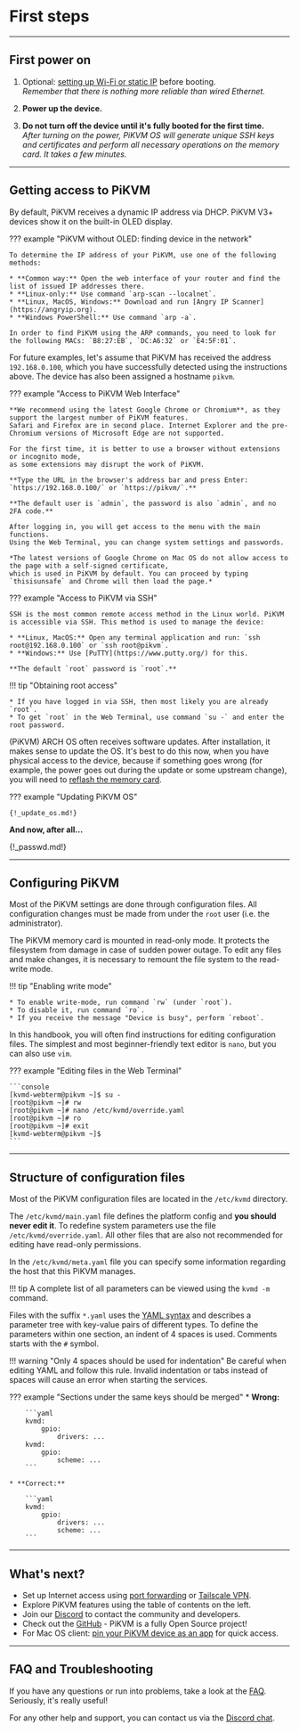 # First steps


-----
## First power on

1. Optional: [setting up Wi-Fi or static IP](on_boot_config.md) before booting.<br>
    *Remember that there is nothing more reliable than wired Ethernet.*

2. **Power up the device.**

3. **Do not turn off the device until it's fully booted for the first time.**<br>
    *After turning on the power, PiKVM OS will generate unique SSH keys and certificates
    and perform all necessary operations on the memory card. It takes a few minutes.*


-----
## Getting access to PiKVM

By default, PiKVM receives a dynamic IP address via DHCP. PiKVM V3+ devices show it on the built-in OLED display.

??? example "PiKVM without OLED: finding device in the network"

    To determine the IP address of your PiKVM, use one of the following methods:

    * **Common way:** Open the web interface of your router and find the list of issued IP addresses there.
    * **Linux-only:** Use command `arp-scan --localnet`.
    * **Linux, MacOS, Windows:** Download and run [Angry IP Scanner](https://angryip.org).
    * **Windows PowerShell:** Use command `arp -a`.
    
    In order to find PiKVM using the ARP commands, you need to look for the following MACs: `B8:27:EB`, `DC:A6:32` or `E4:5F:01`.

For future examples, let's assume that PiKVM has received the address `192.168.0.100`,
which you have successfully detected using the instructions above. The device has also been assigned a hostname `pikvm`.

??? example "Access to PiKVM Web Interface"

    **We recommend using the latest Google Chrome or Chromium**, as they support the largest number of PiKVM features.
    Safari and Firefox are in second place. Internet Explorer and the pre-Chromium versions of Microsoft Edge are not supported.

    For the first time, it is better to use a browser without extensions or incognito mode,
    as some extensions may disrupt the work of PiKVM.

    **Type the URL in the browser's address bar and press Enter: `https://192.168.0.100/` or `https://pikvm/`.**

    **The default user is `admin`, the password is also `admin`, and no 2FA code.**

    After logging in, you will get access to the menu with the main functions.
    Using the Web Terminal, you can change system settings and passwords.

    *The latest versions of Google Chrome on Mac OS do not allow access to the page with a self-signed certificate,
    which is used in PiKVM by default. You can proceed by typing `thisisunsafe` and Chrome will then load the page.*

??? example "Access to PiKVM via SSH"

    SSH is the most common remote access method in the Linux world. PiKVM is accessible via SSH. This method is used to manage the device:

    * **Linux, MacOS:** Open any terminal application and run: `ssh root@192.168.0.100` or `ssh root@pikvm`.
    * **Windows:** Use [PuTTY](https://www.putty.org/) for this.

    **The default `root` password is `root`.**

!!! tip "Obtaining root access"

    * If you have logged in via SSH, then most likely you are already `root`.
    * To get `root` in the Web Terminal, use command `su -` and enter the root password.

(PiKVM) ARCH OS often receives software updates. After installation, it makes sense to update the OS.
It's best to do this now, when you have physical access to the device, because if something goes wrong
(for example, the power goes out during the update or some upstream change), you will need to [reflash the memory card](flashing_os.md).

??? example "Updating PiKVM OS"

    {!_update_os.md!}

**And now, after all...**

{!_passwd.md!}


-----
## Configuring PiKVM

Most of the PiKVM settings are done through configuration files. All configuration changes must be made from under the `root` user (i.e. the administrator).

The PiKVM memory card is mounted in read-only mode. It protects the filesystem from damage in case of sudden power outage. To edit any files and make changes, it is necessary to remount the file system to the read-write mode.

!!! tip "Enabling write mode"

    * To enable write-mode, run command `rw` (under `root`).
    * To disable it, run command `ro`.
    * If you receive the message "Device is busy", perform `reboot`.

In this handbook, you will often find instructions for editing configuration files. The simplest and most beginner-friendly text editor is `nano`, but you can also use `vim`.

??? example "Editing files in the Web Terminal"

    ```console
    [kvmd-webterm@pikvm ~]$ su -
    [root@pikvm ~]# rw
    [root@pikvm ~]# nano /etc/kvmd/override.yaml
    [root@pikvm ~]# ro
    [root@pikvm ~]# exit
    [kvmd-webterm@pikvm ~]$
    ```

-----
## Structure of configuration files

Most of the PiKVM configuration files are located in the `/etc/kvmd` directory.

The `/etc/kvmd/main.yaml` file defines the platform config and **you should never edit it**. To redefine system parameters use the file `/etc/kvmd/override.yaml`. All other files that are also not recommended for editing have read-only permissions.

In the `/etc/kvmd/meta.yaml` file you can specify some information regarding the host that this PiKVM manages.

!!! tip
    A complete list of all parameters can be viewed using the `kvmd -m` command.

Files with the suffix `*.yaml` uses the [YAML syntax](https://docs.ansible.com/ansible/latest/reference_appendices/YAMLSyntax.html)
and describes a parameter tree with key-value pairs of different types.
To define the parameters within one section, an indent of 4 spaces is used.
Comments starts with the `#` symbol.

!!! warning "Only 4 spaces should be used for indentation"
    Be careful when editing YAML and follow this rule.
    Invalid indentation or tabs instead of spaces will cause an error when starting the services.

??? example "Sections under the same keys should be merged"
    * **Wrong:**

        ```yaml
        kvmd:
            gpio:
                drivers: ...
        kvmd:
            gpio:
                scheme: ...
        ```

    * **Correct:**

        ```yaml
        kvmd:
            gpio:
                drivers: ...
                scheme: ...
        ```


-----
## What's next?

* Set up Internet access using [port forwarding](port_forwarding.md) or [Tailscale VPN](tailscale.md).
* Explore PiKVM features using the table of contents on the left.
* Join our [Discord](https://discord.gg/bpmXfz5) to contact the community and developers.
* Check out the [GitHub](https://github.com/pikvm) - PiKVM is a fully Open Source project!
* For Mac OS client: [pin your PiKVM device as an app](https://github.com/pikvm/pikvm/issues/965) for quick access.


-----
## FAQ and Troubleshooting

If you have any questions or run into problems, take a look at the [FAQ](faq.md).
Seriously, it's really useful!

For any other help and support, you can contact us via the [Discord chat](https://discord.gg/bpmXfz5).
